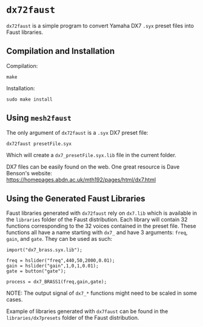 # `dx72faust`

`dx72faust` is a simple program to convert Yamaha DX7 `.syx` preset files into
Faust libraries.

## Compilation and Installation

Compilation:

```
make
```

Installation:

```
sudo make install
```

## Using `mesh2faust`

The only argument of `dx72faust` is a `.syx` DX7 preset file:

```
dx72faust presetFile.syx
```

Which will create a `dx7_presetFile.syx.lib` file in the current folder.

DX7 files can be easily found on the web. One great resource is Dave Benson's
website: <https://homepages.abdn.ac.uk/mth192/pages/html/dx7.html>

## Using the Generated Faust Libraries

Faust libraries generated with `dx72faust` rely on `dx7.lib` which is available
in the `libraries` folder of the Faust distribution. Each library will contain
32 functions corresponding to the 32 voices contained in the preset file. These
functions all have a name starting with `dx7_` and have 3 arguments: `freq`,
`gain`, and `gate`. They can be used as such:

```
import("dx7_brass.syx.lib");

freq = hslider("freq",440,50,2000,0.01);
gain = hslider("gain",1,0,1,0.01);
gate = button("gate");

process = dx7_BRASS1(freq,gain,gate);
```

NOTE: The output signal of `dx7_*` functions might need to be scaled in some cases.

Example of libraries generated with `dx7faust` can be found in the
`libraries/dx7presets` folder of the Faust distribution.
